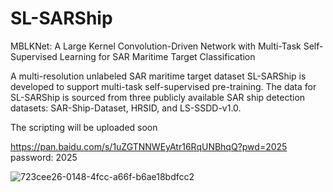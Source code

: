 # SL-SARShip
MBLKNet: A Large Kernel Convolution-Driven Network with Multi-Task Self-Supervised Learning for SAR Maritime Target Classification

A multi-resolution unlabeled SAR maritime target dataset SL-SARShip is developed to support multi-task self-supervised pre-training. The data for SL-SARShip is sourced from three publicly available SAR ship detection datasets: SAR-Ship-Dataset, HRSID, and LS-SSDD-v1.0.

The scripting will be uploaded soon

https://pan.baidu.com/s/1uZGTNNWEyAtr16RqUNBhqQ?pwd=2025 password: 2025

![723cee26-0148-4fcc-a66f-b6ae18bdfcc2](https://github.com/user-attachments/assets/9602ea2f-611f-4f98-86e0-96f562c08cd5)
